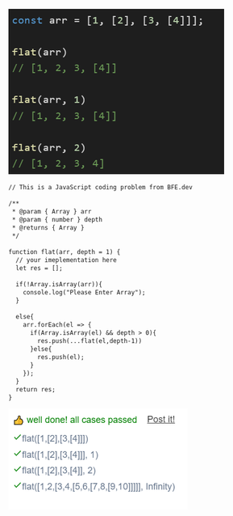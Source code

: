 ![3_implement_Array.prototype.flat__question](./images/3_implement_Array.prototype.flat__question.png)

```JS
// This is a JavaScript coding problem from BFE.dev

/**
 * @param { Array } arr
 * @param { number } depth
 * @returns { Array }
 */

function flat(arr, depth = 1) {
  // your imeplementation here
  let res = [];

  if(!Array.isArray(arr)){
    console.log("Please Enter Array");
  }

  else{
    arr.forEach(el => {
      if(Array.isArray(el) && depth > 0){
        res.push(...flat(el,depth-1))
      }else{
        res.push(el);
      }
    });
  }
  return res;
}
```

![3_implement_Array.prototype.flat__testcase](./images/3_implement_Array.prototype.flat__testcase.png)